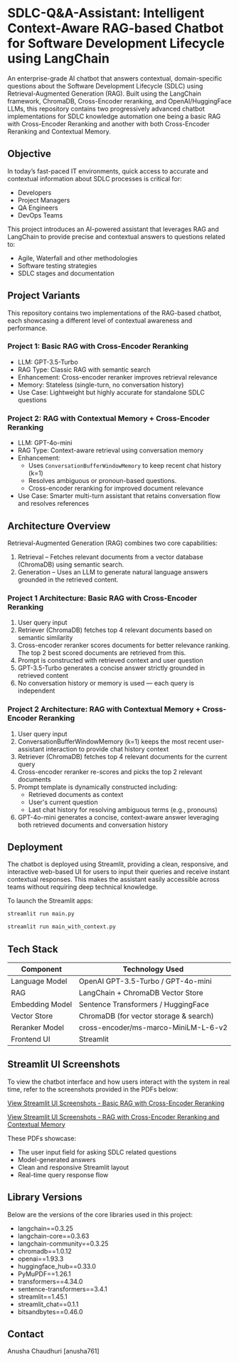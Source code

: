 # SDLC-Q&A-Assistant: Intelligent Context-Aware RAG-based Chatbot for Software Development Lifecycle using LangChain

An enterprise-grade AI chatbot that answers contextual, domain-specific questions about the Software Development Lifecycle (SDLC) using Retrieval-Augmented Generation (RAG). Built using the LangChain framework, ChromaDB, Cross-Encoder reranking, and OpenAI/HuggingFace LLMs, this repository contains two progressively advanced chatbot implementations for SDLC knowledge automation one being a basic RAG with Cross-Encoder Reranking and another with both Cross-Encoder Reranking and Contextual Memory.

## Objective

In today’s fast-paced IT environments, quick access to accurate and contextual information about SDLC processes is critical for:

- Developers  
- Project Managers  
- QA Engineers  
- DevOps Teams

This project introduces an AI-powered assistant that leverages RAG and LangChain to provide precise and contextual answers to questions related to:

- Agile, Waterfall and other methodologies  
- Software testing strategies  
- SDLC stages and documentation

## Project Variants

This repository contains two implementations of the RAG-based chatbot, each showcasing a different level of contextual awareness and performance.

### Project 1: Basic RAG with Cross-Encoder Reranking

- LLM: GPT-3.5-Turbo  
- RAG Type: Classic RAG with semantic search  
- Enhancement: Cross-encoder reranker improves retrieval relevance  
- Memory: Stateless (single-turn, no conversation history)  
- Use Case: Lightweight but highly accurate for standalone SDLC questions  



### Project 2: RAG with Contextual Memory + Cross-Encoder Reranking

- LLM: GPT-4o-mini  
- RAG Type: Context-aware retrieval using conversation memory  
- Enhancement: 
  - Uses `ConversationBufferWindowMemory` to keep recent chat history (k=1)  
  - Resolves ambiguous or pronoun-based questions.
  - Cross-encoder reranking for improved document relevance  
- Use Case: Smarter multi-turn assistant that retains conversation flow and resolves references 

## Architecture Overview

Retrieval-Augmented Generation (RAG) combines two core capabilities:

1. Retrieval – Fetches relevant documents from a vector database (ChromaDB) using semantic search.
2. Generation – Uses an LLM to generate natural language answers grounded in the retrieved content.

### Project 1 Architecture: Basic RAG with Cross-Encoder Reranking

1. User query input  
2. Retriever (ChromaDB) fetches top 4 relevant documents based on semantic similarity  
3. Cross-encoder reranker scores documents for better relevance ranking. The top 2 best scored documents are retrieved from this.
4. Prompt is constructed with retrieved context and user question  
5. GPT-3.5-Turbo generates a concise answer strictly grounded in retrieved content  
6. No conversation history or memory is used — each query is independent


### Project 2 Architecture: RAG with Contextual Memory + Cross-Encoder Reranking

1. User query input  
2. ConversationBufferWindowMemory (k=1) keeps the most recent user-assistant interaction to provide chat history context  
3. Retriever (ChromaDB) fetches top 4 relevant documents for the current query  
4. Cross-encoder reranker re-scores and picks the top 2 relevant documents  
5. Prompt template is dynamically constructed including:  
   - Retrieved documents as context  
   - User's current question  
   - Last chat history for resolving ambiguous terms (e.g., pronouns)  
6. GPT-4o-mini generates a concise, context-aware answer leveraging both retrieved documents and conversation history  



## Deployment

The chatbot is deployed using Streamlit, providing a clean, responsive, and interactive web-based UI for users to input their queries and receive instant contextual responses. This makes the assistant easily accessible across teams without requiring deep technical knowledge.

To launch the Streamlit apps:

```bash
streamlit run main.py
```

```bash
streamlit run main_with_context.py
```

## Tech Stack

| Component         | Technology Used                          |
|------------------|------------------------------------------|
| Language Model    | OpenAI GPT-3.5-Turbo / GPT-4o-mini        |
| RAG   | LangChain + ChromaDB Vector Store       |
| Embedding Model   | Sentence Transformers / HuggingFace     |
| Vector Store          | ChromaDB (for vector storage & search)  |
| Reranker Model     | cross-encoder/ms-marco-MiniLM-L-6-v2                               |
| Frontend UI       | Streamlit                               |

## Streamlit UI Screenshots

To view the chatbot interface and how users interact with the system in real time, refer to the screenshots provided in the PDFs below:

[View Streamlit UI Screenshots - Basic RAG with Cross-Encoder Reranking](./outputScreenshots.pdf)

[View Streamlit UI Screenshots - RAG with Cross-Encoder Reranking and Contextual Memory](./outputScreenshots_contextual.pdf)

These PDFs showcase:

- The user input field for asking SDLC related questions
- Model-generated answers
- Clean and responsive Streamlit layout
- Real-time query response flow
  

## Library Versions

Below are the versions of the core libraries used in this project:

- langchain==0.3.25
- langchain-core==0.3.63
- langchain-community==0.3.25
- chromadb==1.0.12
- openai==1.93.3
- huggingface_hub==0.33.0
- PyMuPDF==1.26.1
- transformers==4.34.0
- sentence-transformers==3.4.1
- streamlit==1.45.1
- streamlit_chat==0.1.1
- bitsandbytes==0.46.0


## Contact
Anusha Chaudhuri [anusha761]
